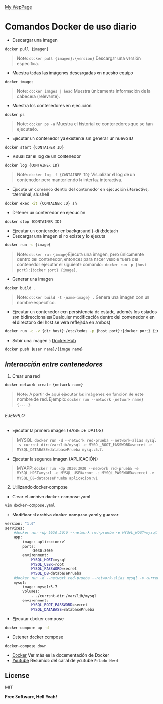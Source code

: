 [My WepPage](http://yurihuallpa.com/)
# Comandos Docker de uso diario
- Descargar una imagen
```sh
docker pull {imagen}
```
> Note: `docker pull {imagen}:{version}` Descargar una versión específica.

- Muestra todas las imágenes descargadas en nuestro equipo 
```sh
docker images
```
> Note: `docker images | head` Muestra únicamente información de la cabecera (relevante).

- Muestra los contenedores en ejecución 
```sh
docker ps
```
> Note: `docker ps -a` Muestra el historial de contenedores que se han ejecutado. 

- Ejecutar un contenedor ya existente sin generar un nuevo ID
```sh
docker start {CONTAINER ID}
```
- Visualizar el log de un contenedor
```sh
docker log {CONTAINER ID}
```
> Note: `docker log -f {CONTAINER ID}` Visualizar el log de un contenedor pero manteniendo la interfaz interactiva.

- Ejecuta un comando dentro del contenedor en ejecución 
i:iteractive, t:terminal, sh:shell
```sh
docker exec -it {CONTAINER ID} sh
```
- Detener un contenedor en ejecución 
```sh
docker stop {CONTAINER ID}
```
- Ejecutar un contenedor en background (-d) d:detach
- Descargar una imagen si no existe y lo ejecuta
```sh
docker run -d {image}
```
> Note: `docker run {image}`Ejecuta una imagen, pero únicamente dentro del contenedor, entonces para hacer visible fuera del contenedor ejecutar el siguiente comando:` docker run -p {host port}:{docker port} {image}`.

- Generar una imagen
```sh
docker build .
```
> Note: `docker build -t {name-image} .` Genera una imagen con un nombre específico. 

- Ejecutar un contenedor con persistencia de estado, además los estados son bidireccionales(Cualquier modificación dentro del contenedor o en el directorio del host se vera reflejada en ambos) 
```sh
docker run -d -v {dir host}:/etc/todos -p {host port}:{docker port} {image name} .
```

- Subir una imagen a [Docker Hub](<https://hub.docker.com/>)
```sh
docker push {user name}/{image name}
```
## _Interacción entre contenedores_
1. Crear una red
```sh
docker network create {network name}
```
> Note: A partir de aquí ejecutar las imágenes en función de este nombre de red. Ejemplo: `docker run --network {network name} {....}`.

###### EJEMPLO
- Ejecutar la primera imagen (BASE DE DATOS)
> MYSQL: `docker run -d --network red-prueba --network-alias mysql -v current-dir:/var/lib/mysql -e MYSQL_ROOT_PASSWORD=secret -e MYSQL_DATABASE=databasePrueba mysql:5.7`.

- Ejecutar la segunda imagen (APLICACIÓN) 
> MYAPP: `docker run -dp 3030:3030 --network red-prueba -e MYSQL_HOST=mysql -e MYSQL_USER=root -e MYSQL_PASSWORD=secret -e MYSQL_DB=databasePrueba aplicacion:v1`.

2. Utilizando docker-compose
- Crear el archivo docker-compose.yaml
```sh
vim docker-compose.yaml
```
- Modificar el archivo docker-compose.yaml y guardar
```sh
version: "1.0"
services:
    #docker run -dp 3030:3030 --network red-prueba -e MYSQL_HOST=mysql -e MYSQL_USER=root -e MYSQL_PASSWORD=secret -e MYSQL_DB=databasePrueba aplicacion:v1
    app:
        image: aplicacion:v1
        ports:
            -3030:3030
        environment:
            MYSQL_HOST=mysql
            MYSQL_USER=root 
            MYSQL_PASSWORD=secret 
            MYSQL_DB=databasePrueba
    #docker run -d --network red-prueba --network-alias mysql -v current-dir:/var/lib/mysql -e MYSQL_ROOT_PASSWORD=secret -e MYSQL_DATABASE=databasePrueba mysql:5.7
    mysql:
        image: mysql:5.7
        volumes:
            - ./current-dir:/var/lib/mysql
        environment:
            MYSQL_ROOT_PASSWORD=secret 
            MYSQL_DATABASE=databasePrueba
```
- Ejecutar docker compose
```sh
docker-compose up -d
```
- Detener docker compose
```sh
docker-compose down
```

- [Docker] Ver más en la documentación de Docker
- [Youtube] Resumido del canal de youtube `Pelado Nerd`
## License

MIT

**Free Software, Hell Yeah!**

[//]: # (These are reference links used in the body of this note and get stripped out when the markdown processor does its job. There is no need to format nicely because it shouldn't be seen. Thanks SO - http://stackoverflow.com/questions/4823468/store-comments-in-markdown-syntax)


 [Docker]: <https://docs.docker.com/reference/>
 [Youtube]: <https://www.youtube.com/watch?v=CV_Uf3Dq-EU&t=37s>

